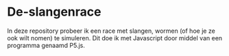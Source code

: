# De-slangenrace
In deze repository probeer ik een race met slangen, wormen (of hoe je ze ook wilt nomen) te simuleren. Dit doe ik met Javascript door middel van een programma genaamd P5.js.
